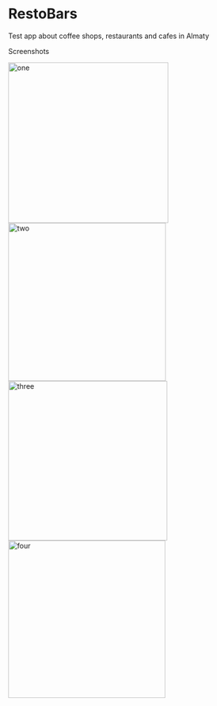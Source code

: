 # RestoBars
Test app about coffee shops, restaurants and cafes in Almaty

Screenshots 

<img width="323" alt="one" src="https://user-images.githubusercontent.com/17294536/59928985-b28f8700-9461-11e9-8a8f-a9a762c6c77c.png">

<img width="318" alt="two" src="https://user-images.githubusercontent.com/17294536/59928984-b1f6f080-9461-11e9-838b-37c99a67f148.png">

<img width="321" alt="three" src="https://user-images.githubusercontent.com/17294536/59928983-b1f6f080-9461-11e9-944d-5202e17d8312.png">

<img width="317" alt="four" src="https://user-images.githubusercontent.com/17294536/59928982-b1f6f080-9461-11e9-9508-7a332f4eddf4.png">
